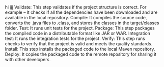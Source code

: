 hi jjj
Validate: This step validates if the project structure is correct. For example – It checks if all the dependencies have been downloaded and are available in the local repository.
Compile: It compiles the source code, converts the .java files to .class, and stores the classes in the target/classes folder.
Test: It runs unit tests for the project.
Package: This step packages the compiled code in a distributable format like JAR or WAR.
Integration test: It runs the integration tests for the project.
Verify: This step runs checks to verify that the project is valid and meets the quality standards.
Install: This step installs the packaged code to the local Maven repository.
Deploy: It copies the packaged code to the remote repository for sharing it with other developers.